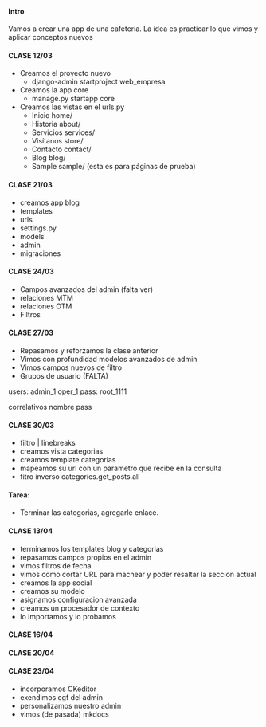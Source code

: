 #### Intro
Vamos a crear una app de una cafeteria.
La idea es practicar lo que vimos y aplicar conceptos nuevos

#### CLASE 12/03

- Creamos el proyecto nuevo
  - django-admin startproject web_empresa
- Creamos la app core
  - manage.py startapp core
- Creamos las vistas en el urls.py
  - Inicio home/
  - Historia about/
  - Servicios services/
  - Visítanos store/
  - Contacto contact/
  - Blog blog/
  - Sample sample/ (esta es para páginas de prueba)

#### CLASE 21/03

- creamos app blog
- templates
- urls
- settings.py
- models
- admin
- migraciones


#### CLASE 24/03

- Campos avanzados del admin (falta ver)
- relaciones MTM
- relaciones OTM
- Filtros


#### CLASE 27/03

- Repasamos y reforzamos la clase anterior
- Vimos con profundidad modelos avanzados de admin
- Vimos campos nuevos de filtro
- Grupos de usuario (FALTA)

users:
admin_1
oper_1
pass: root_1111

correlativos nombre pass

#### CLASE 30/03

- filtro | linebreaks
- creamos vista categorias
- creamos template categorias
- mapeamos su url con un parametro que recibe en la consulta
- fitro inverso categories.get_posts.all

#### Tarea:
- Terminar las categorias, agregarle enlace.

#### CLASE 13/04

- terminamos los templates blog y categorias
- repasamos campos propios en el admin
- vimos filtros de fecha
- vimos como cortar URL para machear y poder resaltar la seccion actual
- creamos la app social
- creamos su modelo
- asignamos configuracion avanzada
- creamos un procesador de contexto
- lo importamos y lo probamos

#### CLASE 16/04

#### CLASE 20/04

#### CLASE 23/04

- incorporamos CKeditor
- exendimos cgf del admin
- personalizamos nuestro admin
- vimos (de pasada) mkdocs